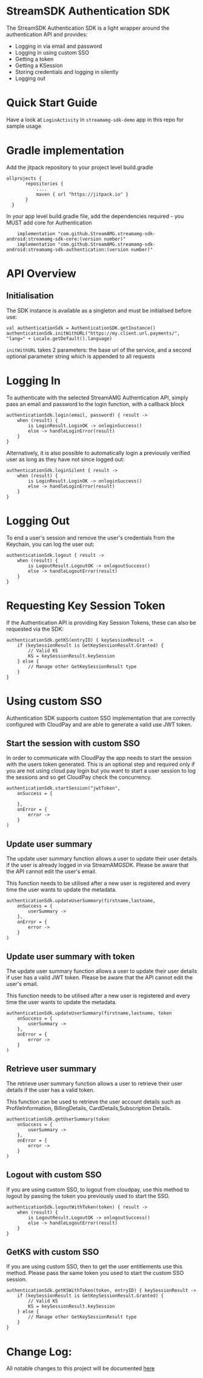 StreamSDK Authentication SDK
============================

The StreamSDK Authentication SDK is a light wrapper around the authentication API and provides:

* Logging in via email and password
* Logging in using custom SSO
* Getting a token
* Getting a KSession
* Storing credentials and logging in silently
* Logging out

Quick Start Guide
======

Have a look at `LoginActivity` in `streamamg-sdk-demo` app in this repo for sample usage

Gradle implementation
=====

Add the jitpack repository to your project level build.gradle

```
allprojects {
       repositories {
           ....
           maven { url "https://jitpack.io" }
       }
  }
```

In your app level build.gradle file, add the dependencies required - you MUST add core for Authentication

```  
    implementation "com.github.StreamAMG.streamamg-sdk-android:streamamg-sdk-core:(version number)"
    implementation "com.github.StreamAMG.streamamg-sdk-android:streamamg-sdk-authentication:(version number)"
```  

API Overview
============

## Initialisation

The SDK instance is available as a singleton and must be initialised before use:

```
val authenticationSdk = AuthenticationSDK.getInstance()
authenticationSdk.initWithURL("https://my.client.url.payments/", "lang=" + Locale.getDefault().language)
```

`initWithURL` takes 2 parameters: the base url of the service, and a second optional parameter string which is appended to all requests

Logging In
========
To authenticate with the selected StreamAMG Authentication API, simply pass an email and password to the login function, with a callback block

```
authenticationSdk.login(email, password) { result ->
    when (result) {
        is LoginResult.LoginOK -> onloginSuccess()
        else -> handleLoginError(result)
    }
}
```

Alternatively, it is also possible to automatically login a previously verified user as long as they have not since logged out:

```
authenticationSdk.loginSilent { result ->
    when (result) {
        is LoginResult.LoginOK -> onloginSuccess()
        else -> handleLoginError(result)
    }
}
```

Logging Out
=========
To end a user's session and remove the user's credentials from the Keychain, you can log the user out:

```
authenticationSdk.logout { result ->
    when (result) {
        is LogoutResult.LogoutOK -> onlogoutSuccess()
        else -> handleLogoutError(result)
    }
}
```

Requesting Key Session Token
=======================
If the Authentication API is providing Key Session Tokens, these can also be requested via the SDK:

```
authenticationSdk.getKS(entryID) { keySessionResult ->
    if (keySessionResult is GetKeySessionResult.Granted) {
        // Valid KS
        KS = keySessionResult.keySession
    } else {
        // Manage other GetKeySessionResult type
    }
}
```

Using custom SSO
=======================
Authentication SDK supports custom SSO implementation that are correctly configured with CloudPay and are able to generate a valid use JWT token.

## Start the session with custom SSO

In order to communicate with CloudPay the app needs to start the session with the users token generated. This is an optional step and required only if you are not using cloud pay login but you want to start a user session to log the sessions and so get CloudPay check the concurrency.

```
authenticationSdk.startSession("jwtToken",
    onSuccess = {

    },
    onError = {
        error ->
    }
)
```
## Update user summary
The update user summary function allows a user to update their user details if the user is already logged in via StreamAMGSDK. Please be aware that the API cannot edit the user's email.

This function needs to be utilised after a new user is registered and every time the user wants to update the metadata.

```
authenticationSdk.updateUserSummary(firstname,lastname,
    onSuccess = {
        userSummary ->
    },
    onError = {
        error ->
    }
)
```

## Update user summary with token
The update user summary function allows a user to update their user details if user has a valid JWT token. Please be aware that the API cannot edit the user's email.

This function needs to be utilised after a new user is registered and every time the user wants to update the metadata.

```
authenticationSdk.updateUserSummary(firstname,lastname, token
    onSuccess = {
        userSummary ->
    },
    onError = {
        error ->
    }
)
```

## Retrieve user summary
The retrieve user summary function allows a user to retrieve their user details if the user has a valid token.

This function can be used to retrieve the user account details such as ProfileInformation, BillingDetails, CardDetails,Subscription Details.

```
authenticationSdk.getUserSummary(token
    onSuccess = {
        userSummary ->
    },
    onError = {
        error ->
    }
)
```

## Logout with custom SSO

If you are using custom SSO, to logout from cloudpay, use this method to logout by passing the token you previously used to start the SSO.

```
authenticationSdk.logoutWithToken(token) { result ->
    when (result) {
        is LogoutResult.LogoutOK -> onlogoutSuccess()
        else -> handleLogoutError(result)
    }
}
```

## GetKS with custom SSO

If you are using custom SSO, then to get the user entitlements use this method. Please pass the same token you used to start the custom SSO  session.

```
authenticationSdk.getKSWithToken(token, entryID) { keySessionResult ->
    if (keySessionResult is GetKeySessionResult.Granted) {
        // Valid KS
        KS = keySessionResult.keySession
    } else {
        // Manage other GetKeySessionResult type
    }
}
```

Change Log:
===========

All notable changes to this project will be documented [here](Changelog.md)
